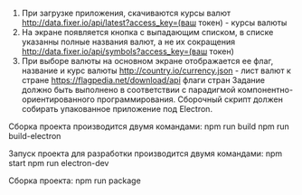 1) При загрузке приложения, скачиваются курсы валют http://data.fixer.io/api/latest?access_key=(ваш токен) - курсы валюты
2) На экране появляется кнопка с выпадающим списком, в списке указанны полные названия валют, а не их сокращения http://data.fixer.io/api/symbols?access_key=(ваш токен)
3) При выборе валюты на основном экране отображается ее флаг, название и курс валюты
http://country.io/currency.json - лист валют к стране
https://flagpedia.net/download/api флаги стран
Задание должно быть выполнено в соответствии с парадигмой компонентно-ориентированного программирования.
Сборочный скрипт должен собирать упакованное приложение под Electron.
    
Сборка проекта производится двумя командами:
   npm run build
   npm run build-electron

Запуск проекта для разработки производится двумя командами:
    npm start
    npm run electron-dev

Сборка проекта:
    npm run package



